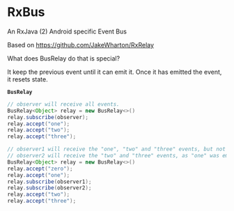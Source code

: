 # RxBus
An RxJava (2) Android specific Event Bus

Based on https://github.com/JakeWharton/RxRelay 

What does BusRelay do that is special? 

It keep the previous event until it can emit it. Once it has emitted the event, it resets state.

**`BusRelay`**

```java
// observer will receive all events.
BusRelay<Object> relay = new BusRelay<>()
relay.subscribe(observer);
relay.accept("one");
relay.accept("two");
relay.accept("three");
```
```java
// observer1 will receive the "one", "two" and "three" events, but not "zero"
// observer2 will receive the "two" and "three" events, as "one" was emited to observer1
BusRelay<Object> relay = new BusRelay<>()
relay.accept("zero");
relay.accept("one");
relay.subscribe(observer1);
relay.subscribe(observer2);
relay.accept("two");
relay.accept("three");
```

